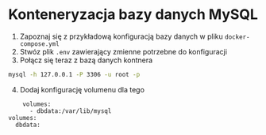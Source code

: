 <h1> Konteneryzacja bazy danych MySQL </h1>

1. Zapoznaj się z przykładową konfiguracją bazy danych w pliku `docker-compose.yml`
2. Stwóz plik `.env` zawierający zmienne potrzebne do konfiguracji
3. Połącz się teraz z bazą danych kontnera

```bash
mysql -h 127.0.0.1 -P 3306 -u root -p
```
4. Dodaj konfigurację volumenu dla tego 

```docker
    volumes:
      - dbdata:/var/lib/mysql
volumes:
  dbdata:
```